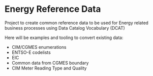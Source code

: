 # Energy Reference Data

Project to create common reference data to be used for Energy related business processes using Data Catalog Vocabulary (DCAT)

Here will be examples and tooling to convert existing data:
  -  CIM/CGMES enumerations
  -  ENTSO-E codelists
  -  EIC
  -  Common data from CGMES boundary
  -  CIM Meter Reading Type and Quality
